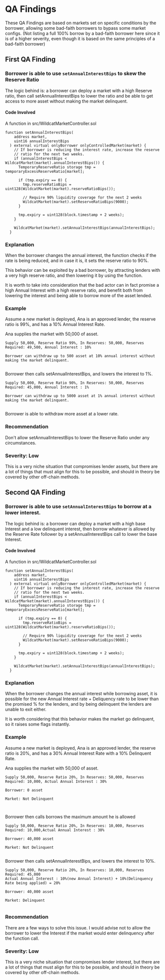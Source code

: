 # QA Findings

These QA Findings are based on markets set on specific conditions by the borrower, allowing some bad-faith borrowers to bypass some market configs. (Not listing a full 100% borrow by a bad-faith borrower here since it is of a higher severity, even though it is based on the same principles of a bad-faith borrower)

## First QA Finding
### Borrower is able to use `setAnnualInterestBips` to skew the Reserve Ratio

The logic behind is: a borrower can deploy a market with a high Reserve ratio, then call setAnnualInterestBips to lower the ratio and be able to get access to more asset without making the market delinquent.

#### Code Involved

A function in src/WildcatMarketController.sol


```sol
function setAnnualInterestBips(
    address market,
    uint16 annualInterestBips
  ) external virtual onlyBorrower onlyControlledMarket(market) {
    // If borrower is reducing the interest rate, increase the reserve
    // ratio for the next two weeks.
    if (annualInterestBips < WildcatMarket(market).annualInterestBips()) {
      TemporaryReserveRatio storage tmp = temporaryExcessReserveRatio[market];

      if (tmp.expiry == 0) {
        tmp.reserveRatioBips = uint128(WildcatMarket(market).reserveRatioBips());

        // Require 90% liquidity coverage for the next 2 weeks
        WildcatMarket(market).setReserveRatioBips(9000);
      }

      tmp.expiry = uint128(block.timestamp + 2 weeks);
    }

    WildcatMarket(market).setAnnualInterestBips(annualInterestBips);
  }
```
###  Explanation
When the borrower changes the annual interest, the function checks if the rate is being reduced, and in case it is, it sets the reserve ratio to 90%.

This behavior can be exploited by a bad borrower, by attracting lenders with a very high reserve ratio, and then lowering it by using the function.

It is worth to take into consideration that the bad actor can in fact promise a high Annual Interest with a high reserve ratio, and benefit both from lowering the interest and being able to borrow more of the asset lended.

### Example
Assume a new market is deployed, Ana is an approved lender, the reserve ratio is 99%, and has a 10% Annual Interest Rate.

Ana supplies the market with 50,000 of asset.
```
Supply 50,000, Reserve Ratio 99%, In Reserves: 50,000, Reserves Required: 49,500, Annual Interest : 10%

Borrower can withdraw up to 500 asset at 10% annual interest without making the market delinquent.
 
```
Borrower then calls setAnnualInterestBips, and lowers the interest to 1%.

```
Supply 50,000, Reserve Ratio 90%, In Reserves: 50,000, Reserves Required: 45,000, Annual Interest : 1%

Borrower can withdraw up to 5000 asset at 1% annual interest without making the market delinquent.
 
```
Borrower is able to withdraw more asset at a lower rate.

### Recommendation
Don't allow setAnnualInterestBips to lower the Reserve Ratio under any circumstances.

### Severity: Low
This is a very niche situation that compromises lender assets, but there are a lot of things that must align for this to be possible, and should in theory be covered by other off-chain methods.


## Second QA Finding
### Borrower is able to use `setAnnualInterestBips` to borrow at a lower interest.

The logic behind is: a borrower can deploy a market with a high base Interest and a low delinquent interest, then borrow whatever is allowed by the Reserve Rate follower by a setAnnualInterestBips call to lower the base Interest.
#### Code Involved

A function in src/WildcatMarketController.sol


```
function setAnnualInterestBips(
    address market,
    uint16 annualInterestBips
  ) external virtual onlyBorrower onlyControlledMarket(market) {
    // If borrower is reducing the interest rate, increase the reserve
    // ratio for the next two weeks.
    if (annualInterestBips < WildcatMarket(market).annualInterestBips()) {
      TemporaryReserveRatio storage tmp = temporaryExcessReserveRatio[market];

      if (tmp.expiry == 0) {
        tmp.reserveRatioBips = uint128(WildcatMarket(market).reserveRatioBips());

        // Require 90% liquidity coverage for the next 2 weeks
        WildcatMarket(market).setReserveRatioBips(9000);
      }

      tmp.expiry = uint128(block.timestamp + 2 weeks);
    }

    WildcatMarket(market).setAnnualInterestBips(annualInterestBips);
  }
```
###  Explanation
When the borrower changes the annual interest while borrowing asset, it is possible for the new Annual Interest rate + Deliquency rate to be lower than the promised % for the lenders, and by being delinquent the lenders are unable to exit either.

It is worth considering that this behavior makes the market go delinquent, so it raises some flags instantly.

### Example
Assume a new market is deployed, Ana is an approved lender, the reserve ratio is 20%, and has a 30% Annual Interest Rate with a 10% Delinquent Rate.

Ana supplies the market with 50,000 of asset.
```
Supply 50,000, Reserve Ratio 20%, In Reserves: 50,000, Reserves Required: 10,000, Actual Annual Interest : 30%

Borrower: 0 asset

Market: Not Delinquent

 
```
Borrower then calls borrows the maximum amount he is allowed

```
Supply 50,000, Reserve Ratio 20%, In Reserves: 10,000, Reserves Required: 10,000,Actual Annual Interest : 30%

Borrower: 40,000 asset

Market: Not Delinquent
 
```
Borrower then calls setAnnualInterestBips, and lowers the interest to 10%.


```
Supply 50,000, Reserve Ratio 20%, In Reserves: 10,000, Reserves Required: 45,000
Actual Annual Interest : 10%(new Annual Interest) + 10%(Delinquency Rate being applied) = 20%

Borrower: 40,000 asset

Market: Delinquent
 
```


### Recommendation
There are a few ways to solve this issue. I would advise not to allow the borrower to lower the Interest if the market would enter delinquency after the function call.

### Severity: Low
This is a very niche situation that compromises lender interest, but there are a lot of things that must align for this to be possible, and should in theory be covered by other off-chain methods.
